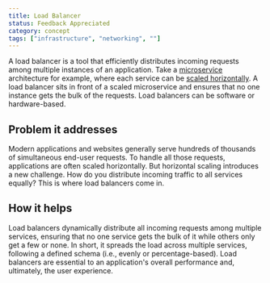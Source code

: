 ```yaml
---
title: Load Balancer
status: Feedback Appreciated
category: concept
tags: ["infrastructure", "networking", ""]
---
```


A load balancer is a tool that efficiently distributes incoming requests among multiple instances of an application. 
Take a [microservice](/microservices-architecture/) architecture for example, where each service can be [scaled horizontally](/horizontal-scaling/). 
A load balancer sits in front of a scaled microservice and ensures that no one instance gets the bulk of the requests.
Load balancers can be software or hardware-based.

## Problem it addresses

Modern applications and websites generally serve hundreds of thousands of simultaneous end-user requests. 
To handle all those requests, applications are often scaled horizontally.
But horizontal scaling introduces a new challenge. How do you distribute incoming traffic to all services equally? 
This is where load balancers come in.

## How it helps

Load balancers dynamically distribute all incoming requests among multiple services, ensuring that no one service gets the bulk of it while others only get a few or none. 
In short, it spreads the load across multiple services, following a defined schema (i.e., evenly or percentage-based). 
Load balancers are essential to an application's overall performance and, ultimately, the user experience.
